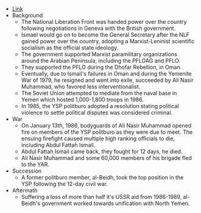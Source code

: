 - [Link](https://en.wikipedia.org/wiki/South_Yemen_Civil_War)
- Background
    - The National Liberation Front was handed power over the country following negotiations in Geneva with the British government.
    - Ismael would go on to become the General Secretary after the NLF gained power over the country, adopting a Marxist-Leninist scientific socialism as the official state ideology.
    - The government supported Marxist paramilitary organizations around the Arabian Peninsula, including the PFLOAG and PFLO.
    - They supported the PFLO during the Dhofar Rebellion, in Oman.
    - Eventually, due to Ismail's failures in Oman and during the Yemenite War of 1979, he resigned and went into exile, succeeded by Ali Nasir Muhammad, who favored less interventionalist.
    - The Soviet Union attempted to mediate from the naval base in Yemen which hosted 1,000-1,800 troops in 1986.
    - In 1985, the YSP politburo adopted a resolution stating political violence to settle political disputes was considered criminal.
- War
    - On January 13th, 1986, bodyguards of Ali Nasir Muhammad opened fire on members of the YSP politburo as they were due to meet. The ensuing firefight caused multiple high ranking officials to die, including Abdul Fattah Ismail.
    - Abdul Fattah Ismail came back, they fought for 12 days, he died.
    - Ali Nasir Muhammad and some 60,000 members of his brigade fled to the YAR.
- Succession
    - A former politburo member, al-Beidh, took the top position in the YSP following the 12-day civil war.
- Aftermath
    - Suffering a loss of more than half it's USSR aid from 1986-1989, al-Beidh's government worked towards unification with North Yemen.